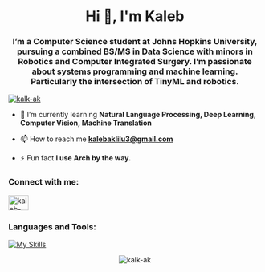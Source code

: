<h1 align="center">Hi 👋, I'm Kaleb</h1>
<h3 align="center">I’m a Computer Science student at Johns Hopkins University, pursuing a combined BS/MS in Data Science with minors in Robotics and Computer Integrated Surgery. I’m passionate about systems programming and machine learning. Particularly the intersection of TinyML and robotics.</h3>

<p align="left"> <a href="https://github.com/ryo-ma/github-profile-trophy"><img src="https://github-profile-trophy.vercel.app/?username=kalk-ak" alt="kalk-ak" /></a> </p>

- 🌱 I’m currently learning **Natural Language Processing, Deep Learning, Computer Vision, Machine Translation**

- 📫 How to reach me **kalebaklilu3@gmail.com**

- ⚡ Fun fact **I use Arch by the way.**

<h3 align="left">Connect with me:</h3>
<p align="left">
<a href="https://linkedin.com/in/kaleb-aklilu" target="blank"><img align="center" src="https://raw.githubusercontent.com/rahuldkjain/github-profile-readme-generator/master/src/images/icons/Social/linked-in-alt.svg" alt="kaleb-aklilu" height="30" width="40" /></a>
</p>

<h3 align="left">Languages and Tools:</h3>
<p align="left">
  <a href="#">
    <img src="https://skillicons.dev/icons?i=arch,bash,c,cpp,css,django,figma,git,html,java,js,linux,neovim,nodejs,opencv,pandas,postgres,py,pytorch,r,raspberrypi,sklearn,tensorflow,ts" alt="My Skills"/>
  </a>
</p>

<p align="center"><img align="center" src="https://github-readme-stats.vercel.app/api/top-langs?username=kalk-ak&show_icons=true&locale=en&layout=compact" alt="kalk-ak" /></p>
